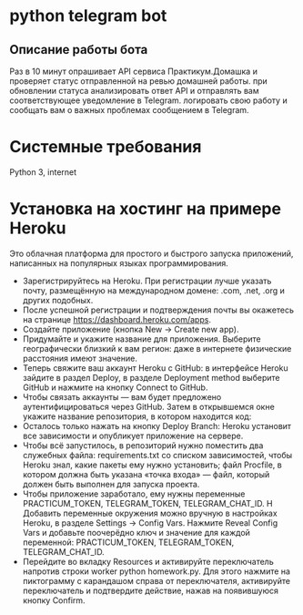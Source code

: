 # python telegram bot 

## Описание работы бота
Раз в 10 минут опрашивает API сервиса Практикум.Домашка и проверяет статус отправленной на ревью домашней работы.
при обновлении статуса анализировать ответ API и отправлять вам соответствующее уведомление в Telegram.
логировать свою работу и сообщать вам о важных проблемах сообщением в Telegram.

# Системные требования
Python 3, internet

# Установка на хостинг на примере Heroku
Это облачная платформа для простого и быстрого запуска приложений, написанных на популярных языках программирования.
- Зарегистрируйтесь на Heroku. При регистрации лучше указать почту, размещённую на международном домене: .com, .net, .org и других подобных.
- После успешной регистрации и подтверждения почты вы окажетесь на странице https://dashboard.heroku.com/apps.
- Создайте приложение (кнопка New → Create new app).
- Придумайте и укажите название для приложения. Выберите географически близкий к вам регион: даже в интернете физические расстояния имеют значение.
- Теперь свяжите ваш аккаунт Heroku c GitHub: в интерфейсе Heroku зайдите в раздел Deploy, в разделе Deployment method выберите GitHub и нажмите на кнопку Connect to GitHub.
- Чтобы связать аккаунты — вам будет предложено аутентифицироваться через GitHub. Затем в открывшемся окне укажите название репозитория, в котором находится код:
- Осталось только нажать на кнопку Deploy Branch: Heroku установит все зависимости и опубликует приложение на сервере.
- Чтобы всё запустилось, в репозиторий нужно поместить два служебных файла:
requirements.txt со списком зависимостей, чтобы Heroku знал, какие пакеты ему нужно установить;
файл Procfile, в котором должна быть указана «точка входа» — файл, который должен быть выполнен для запуска проекта.
- Чтобы приложение заработало, ему нужны переменные PRACTICUM_TOKEN, TELEGRAM_TOKEN, TELEGRAM_CHAT_ID. Н
Добавить переменные окружения можно вручную в настройках Heroku, в разделе Settings → Config Vars.
Нажмите Reveal Config Vars и добавьте поочерёдно ключ и значение для каждой переменной: PRACTICUM_TOKEN, TELEGRAM_TOKEN, TELEGRAM_CHAT_ID.
- Перейдите во вкладку Resources и активируйте переключатель напротив строки worker python homework.py. Для этого нажмите на пиктограмму с карандашом справа от переключателя, активируйте переключатель и подтвердите действие, нажав на появившуюся кнопку Confirm.

